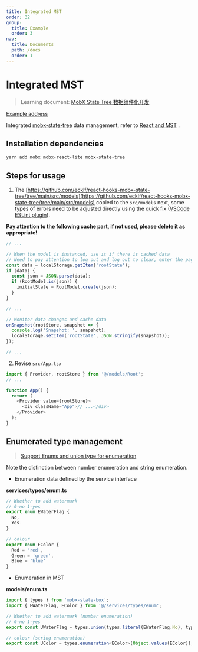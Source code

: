 ```yaml
---
title: Integrated MST
order: 32
group:
  title: Example
  order: 3
nav:
  title: Documents
  path: /docs
  order: 1
---
```


# Integrated MST

> Learning document: [MobX State Tree 数据组件化开发](https://juejin.cn/post/6844903772972384263)

[Example address](https://github.com/doly-dev/cra-template-doly-examples/tree/main/examples/mst)

Integrated [mobx-state-tree] data management, refer to [React and MST] .

## Installation dependencies

```bash
yarn add mobx mobx-react-lite mobx-state-tree
```

## Steps for usage

1. The [https://github.com/ecklf/react-hooks-mobx-state-tree/tree/main/src/models](https://github.com/ecklf/react-hooks-mobx-state-tree/tree/main/src/models) copied to the `src/models` next, some types of errors need to be adjusted directly using the quick fix ([VSCode ESLint plugin](https://marketplace.visualstudio.com/items?itemName=dbaeumer.vscode-eslint)).

**Pay attention to the following cache part, if not used, please delete it as appropriate!**

```typescript
// ...

// When the model is instanced, use it if there is cached data
// Need to pay attention to log out and log out to clear, enter the page to update data
const data = localStorage.getItem('rootState');
if (data) {
  const json = JSON.parse(data);
  if (RootModel.is(json)) {
    initialState = RootModel.create(json);
  }
}

// ...

// Monitor data changes and cache data
onSnapshot(rootStore, snapshot => {
  console.log('Snapshot: ', snapshot);
  localStorage.setItem('rootState', JSON.stringify(snapshot));
});

// ...
```

2. Revise `src/App.tsx`

```typescript
import { Provider, rootStore } from '@/models/Root';
// ...

function App() {
  return (
    <Provider value={rootStore}>
      <div className="App">// ...</div>
    </Provider>
  );
}
```

## Enumerated type management

> [Support Enums and union type for enumeration](https://github.com/mobxjs/mobx-state-tree/issues/605)

Note the distinction between number enumeration and string enumeration.

- Enumeration data defined by the service interface

**services/types/enum.ts**

```typescript
// Whether to add watermark
// 0-no 1-yes
export enum EWaterFlag {
  No,
  Yes
}

// colour
export enum EColor {
  Red = 'red',
  Green = 'green',
  Blue = 'blue'
}
```

- Enumeration in MST

**models/enum.ts**

```typescript
import { types } from 'mobx-state-box';
import { EWaterFlag, EColor } from '@/services/types/enum';

// Whether to add watermark (number enumeration)
// 0-no 1-yes
export const UWaterFlag = types.union(types.literal(EWaterFlag.No), types.literal(EWaterFlag.Yes));

// colour (string enumeration)
export const UColor = types.enumeration<EColor>(Object.values(EColor));
```

[mobx-state-tree]: https://mobx-state-tree.js.org/
[react and mst]: https://mobx-state-tree.js.org/concepts/using-react
